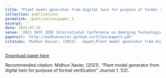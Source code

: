 ```yaml
---
title: "Plant model generator from digital twin for purpose of formal verification"
collection: publications
permalink: /publication/paper_1
excerpt: ''
date: 2021-07-21
venue: '2021 26th IEEE International Conference on Emerging Technologies and Factory'
paperurl: 'http://midhunxavier.github.io/files/paper3.pdf'
citation: 'Midhun Xavier, (2021).  &quot;Plant model generator from digital twin for purpose of formal verification.&quot; <i>Journal 1</i>. 1(2).'
---
```


[Download paper here](http://midhunxavier.github.io/files/paper3.pdf)

Recommended citation: Midhun Xavier, (2021). "Plant model generator from digital twin for purpose of formal verification" <i>Journal 1</i>. 1(2).
